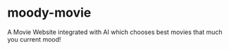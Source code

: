 # moody-movie
A Movie Website integrated with AI which chooses best movies that much you current mood!
